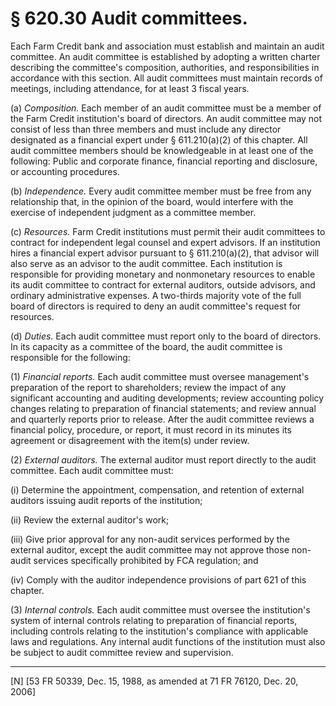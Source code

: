 # § 620.30   Audit committees.

Each Farm Credit bank and association must establish and maintain an audit committee. An audit committee is established by adopting a written charter describing the committee's composition, authorities, and responsibilities in accordance with this section. All audit committees must maintain records of meetings, including attendance, for at least 3 fiscal years.


(a) *Composition.* Each member of an audit committee must be a member of the Farm Credit institution's board of directors. An audit committee may not consist of less than three members and must include any director designated as a financial expert under § 611.210(a)(2) of this chapter. All audit committee members should be knowledgeable in at least one of the following: Public and corporate finance, financial reporting and disclosure, or accounting procedures.


(b) *Independence.* Every audit committee member must be free from any relationship that, in the opinion of the board, would interfere with the exercise of independent judgment as a committee member.


(c) *Resources.* Farm Credit institutions must permit their audit committees to contract for independent legal counsel and expert advisors. If an institution hires a financial expert advisor pursuant to § 611.210(a)(2), that advisor will also serve as an advisor to the audit committee. Each institution is responsible for providing monetary and nonmonetary resources to enable its audit committee to contract for external auditors, outside advisors, and ordinary administrative expenses. A two-thirds majority vote of the full board of directors is required to deny an audit committee's request for resources.


(d) *Duties.* Each audit committee must report only to the board of directors. In its capacity as a committee of the board, the audit committee is responsible for the following:


(1) *Financial reports.* Each audit committee must oversee management's preparation of the report to shareholders; review the impact of any significant accounting and auditing developments; review accounting policy changes relating to preparation of financial statements; and review annual and quarterly reports prior to release. After the audit committee reviews a financial policy, procedure, or report, it must record in its minutes its agreement or disagreement with the item(s) under review.


(2) *External auditors.* The external auditor must report directly to the audit committee. Each audit committee must:


(i) Determine the appointment, compensation, and retention of external auditors issuing audit reports of the institution;


(ii) Review the external auditor's work;


(iii) Give prior approval for any non-audit services performed by the external auditor, except the audit committee may not approve those non-audit services specifically prohibited by FCA regulation; and


(iv) Comply with the auditor independence provisions of part 621 of this chapter.


(3) *Internal controls.* Each audit committee must oversee the institution's system of internal controls relating to preparation of financial reports, including controls relating to the institution's compliance with applicable laws and regulations. Any internal audit functions of the institution must also be subject to audit committee review and supervision. 



---

[N] [53 FR 50339, Dec. 15, 1988, as amended at 71 FR 76120, Dec. 20, 2006]




